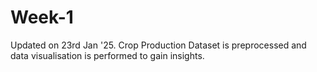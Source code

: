 # Week-1
Updated on 23rd Jan '25. Crop Production Dataset is preprocessed and data visualisation is performed to gain insights.
